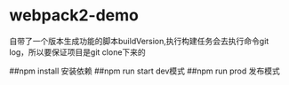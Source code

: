 # webpack2-demo

自带了一个版本生成功能的脚本buildVersion,执行构建任务会去执行命令git log，所以要保证项目是git clone下来的

##npm install
安装依赖
##npm run start
dev模式
##npm run prod 
发布模式
